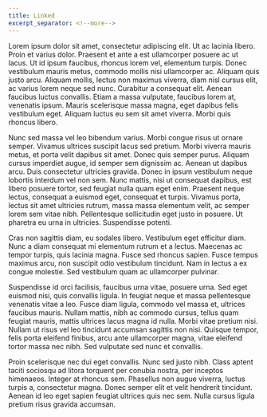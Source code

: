 ```yaml
---
title: Linked
excerpt_separator: <!--more-->
---
```

Lorem ipsum dolor sit amet, consectetur adipiscing elit. Ut ac lacinia libero. Proin et varius dolor. Praesent et ante a est ullamcorper posuere ac ut lacus. Ut id ipsum faucibus, rhoncus lorem vel, elementum turpis. Donec vestibulum mauris metus, commodo mollis nisi ullamcorper ac. Aliquam quis justo arcu. Aliquam mollis, lectus non maximus viverra, diam nisl cursus elit, ac varius lorem neque sed nunc. Curabitur a consequat elit. Aenean faucibus luctus convallis. Etiam a massa vulputate, faucibus lorem at, venenatis ipsum. Mauris scelerisque massa magna, eget dapibus felis vestibulum eget. Aliquam luctus eu sem sit amet viverra. Morbi quis rhoncus libero<!--more-->.

Nunc sed massa vel leo bibendum varius. Morbi congue risus ut ornare semper. Vivamus ultrices suscipit lacus sed pretium. Morbi viverra mauris metus, et porta velit dapibus sit amet. Donec quis semper purus. Aliquam cursus imperdiet augue, id semper sem dignissim ac. Aenean ut dapibus arcu. Duis consectetur ultricies gravida. Donec in ipsum vestibulum neque lobortis interdum vel non sem. Nunc mattis, nisi ut consequat dapibus, est libero posuere tortor, sed feugiat nulla quam eget enim. Praesent neque lectus, consequat a euismod eget, consequat et turpis. Vivamus porta, lectus sit amet ultricies rutrum, massa massa elementum velit, ac semper lorem sem vitae nibh. Pellentesque sollicitudin eget justo in posuere. Ut pharetra eu urna in ultricies. Suspendisse potenti.

Cras non sagittis diam, eu sodales libero. Vestibulum eget efficitur diam. Nunc a diam consequat mi elementum rutrum et a lectus. Maecenas ac tempor turpis, quis lacinia magna. Fusce sed rhoncus sapien. Fusce tempus maximus arcu, non suscipit odio vestibulum tincidunt. Nam in lectus a ex congue molestie. Sed vestibulum quam ac ullamcorper pulvinar.

Suspendisse id orci facilisis, faucibus urna vitae, posuere urna. Sed eget euismod nisi, quis convallis ligula. In feugiat neque et massa pellentesque venenatis vitae a leo. Fusce diam ligula, commodo vel massa et, ultrices faucibus mauris. Nullam mattis, nibh ac commodo cursus, tellus quam feugiat mauris, mattis ultrices lacus magna id nulla. Morbi vitae pretium nisi. Nullam ut risus vel leo tincidunt accumsan sagittis non nisi. Quisque tempor, felis porta eleifend finibus, arcu ante ullamcorper magna, vitae eleifend tortor massa nec nibh. Sed vulputate sed nunc et convallis.

Proin scelerisque nec dui eget convallis. Nunc sed justo nibh. Class aptent taciti sociosqu ad litora torquent per conubia nostra, per inceptos himenaeos. Integer at rhoncus sem. Phasellus non augue viverra, luctus turpis a, consectetur magna. Donec semper elit et velit hendrerit tincidunt. Aenean id leo eget sapien feugiat ultrices quis nec sem. Nulla cursus ligula pretium risus gravida accumsan.